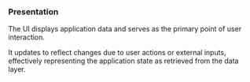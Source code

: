 ### Presentation

The UI displays application data and serves as the primary point of user interaction.

It updates to reflect changes due to user actions or external inputs, effectively representing the application state as retrieved from the data layer.
